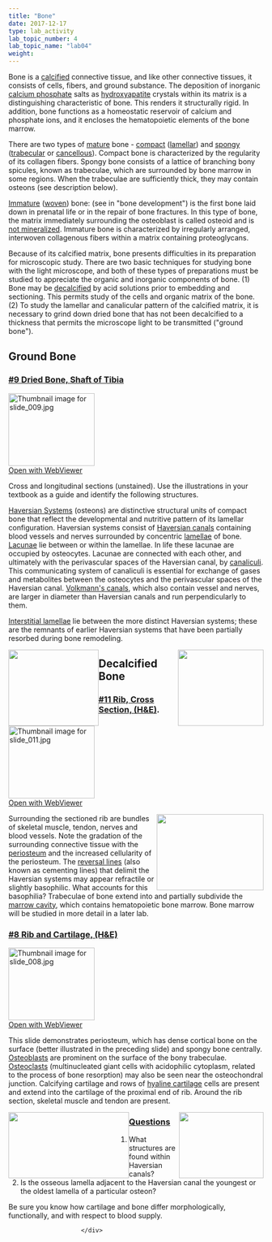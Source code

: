 ```yaml
---
title: "Bone"
date: 2017-12-17
type: lab_activity
lab_topic_number: 4
lab_topic_name: "lab04"
weight: 
---
```

<div class="entrybody">
						<p>Bone is a <u>calcified</u> connective tissue, and like other connective tissues, it consists of cells, fibers, and ground substance. The deposition of inorganic <u>calcium phosphate</u> salts as <u>hydroxyapatite</u> crystals within its matrix is a distinguishing characteristic of bone. This renders it structurally rigid. In addition, bone functions as a homeostatic reservoir of calcium and phosphate ions, and it encloses the hematopoietic elements of the bone marrow.</p>

<p>There are two types of <u>mature</u> bone - <u>compact</u> (<u>lamellar</u>) and <u>spongy</u> (<u>trabecular</u> or <u>cancellous</u>). Compact bone is characterized by the regularity of its collagen fibers.  Spongy bone consists of a lattice of branching bony spicules, known as trabeculae, which are surrounded by bone marrow in some regions. When the trabeculae are sufficiently thick, they may contain osteons (see description below).</p>

<p><u>Immature</u> (<u>woven</u>) bone: (see in "bone development") is the first bone laid down in prenatal life or in the repair of bone fractures. In this type of bone, the matrix immediately surrounding the osteoblast is called osteoid and is <u>not mineralized</u>. Immature bone is characterized by irregularly arranged, interwoven collagenous fibers within a matrix containing proteoglycans.</p>

<p>Because of its calcified matrix, bone presents difficulties in its preparation for microscopic study. There are two basic techniques for studying bone with the light microscope, and both of these types of preparations must be studied to appreciate the organic and inorganic components of bone. (1) Bone may be <u>decalcified</u> by acid solutions prior to embedding and sectioning. This permits study of the cells and organic matrix of the bone. (2) To study the lamellar and canalicular pattern of the calcified matrix, it is necessary to grind down dried bone that has not been decalcified to a thickness that permits the microscope light to be transmitted ("ground bone").</p>

<h2>Ground Bone</h2>

<h3><u>#9 Dried Bone, Shaft of Tibia</u></h3>

<div class="thumbnail"> <a href="http://virtualslides.cumc.columbia.edu/09.svs/view.apml?" target="_blank"><img alt="Thumbnail image for slide_009.jpg" src="http://histologylab.ccnmtl.columbia.edu/assets/images/slide_009-thumb-170x143-1416.jpg" width="170" height="143" class="mt-image-left"></a><br><a href="http://virtualslides.cumc.columbia.edu/09.svs/view.apml?" target="_blank">Open with WebViewer</a> </div>

<p>Cross and longitudinal sections (unstained). Use the illustrations in your textbook as a guide and identify the following structures.</p>

<p><u>Haversian Systems</u> (osteons) are distinctive structural units of compact bone that reflect the developmental and nutritive pattern of its lamellar configuration. Haversian systems consist of <u>Haversian canals</u> containing blood vessels and nerves surrounded by concentric <u>lamellae</u> of bone. <u>Lacunae</u> lie between or within the lamellae. In life these lacunae are occupied by osteocytes. Lacunae are connected with each other, and ultimately with the perivascular spaces of the Haversian canal, by <u>canaliculi</u>. This communicating system of canaliculi is essential for exchange of gases and metabolites between the osteocytes and the perivascular spaces of the Haversian canal. <u>Volkmann's canals</u>, which also contain vessel and nerves, are larger in diameter than Haversian canals and run perpendicularly to them.</p>

<p><u>Interstitial lamellae</u> lie between the more distinct Haversian systems; these are the remnants of earlier Haversian systems that have been partially resorbed during bone remodeling.</p>

<p><img src="http://histologylab.ccnmtl.columbia.edu/assets/images/9%20dried%20bone%20-%20A.jpg" style="width:178px; height:150px; float:left;"><img src="http://histologylab.ccnmtl.columbia.edu/assets/images/9%20dried%20bone%20-%20C.jpg" style="width:169px; height:150px; float:right;"></p>



<h2>Decalcified Bone</h2>

<h3><u>#11 Rib, Cross Section, (H&amp;E)</u>.</h3>

<div class="thumbnail"> <a href="http://virtualslides.cumc.columbia.edu/11.svs/view.apml?" target="_blank"><img alt="Thumbnail image for slide_011.jpg" src="http://histologylab.ccnmtl.columbia.edu/assets/images/slide_011-thumb-170x143-1419.jpg" width="170" height="143" class="mt-image-left"></a><br><a href="http://virtualslides.cumc.columbia.edu/11.svs/view.apml?" target="_blank">Open with WebViewer</a> </div>

<p><img src="http://histologylab.ccnmtl.columbia.edu/assets/images/11%20rib%2C%20cross%20section.jpg" style="width:211px; height:150px; float:right;">Surrounding the sectioned rib are bundles of skeletal muscle, tendon, nerves and blood vessels. Note the gradation of the surrounding connective tissue with the <u>periosteum</u> and the increased cellularity of the periosteum. The <u>reversal lines</u> (also known as cementing lines) that delimit the Haversian systems may appear refractile or slightly basophilic. What accounts for this basophilia? Trabeculae of bone extend into and partially subdivide the <u>marrow cavity</u>, which contains hematopoietic bone marrow. Bone marrow will be studied in more detail in a later lab.</p>

<h3><u>#8 Rib and Cartilage, (H&amp;E)</u></h3>

<div class="thumbnail"> <a href="http://virtualslides.cumc.columbia.edu/08.svs/view.apml?" target="_blank"><img alt="Thumbnail image for slide_008.jpg" src="http://histologylab.ccnmtl.columbia.edu/assets/images/slide_008-thumb-170x143-1413.jpg" width="170" height="143" class="mt-image-left"></a><br><a href="http://virtualslides.cumc.columbia.edu/08.svs/view.apml?" target="_blank">Open with WebViewer</a> </div>

<p>This slide demonstrates periosteum, which has dense cortical bone on the surface (better illustrated in the preceding slide) and spongy bone centrally. <u>Osteoblasts</u> are prominent on the surface of the bony trabeculae. <u>Osteoclasts</u> (multinucleated giant cells with acidophilic cytoplasm, related to the process of bone resorption) may also be seen near the osteochondral junction. Calcifying cartilage and rows of <u>hyaline cartilage</u> cells are present and extend into the cartilage of the proximal end of rib. Around the rib section, skeletal muscle and tendon are present.</p>

<p><img src="http://histologylab.ccnmtl.columbia.edu/assets/images/8%20rib%20and%20cartilage%20-%20osteoblasts.jpg" style="width:238px; height:130px; float:left;">
<img src="http://histologylab.ccnmtl.columbia.edu/assets/images/8%20rib%20and%20cartilage%20-%20osteoblasts.jpg" style="width:167px; height:130px; float:right;"></p>


<h3><u>Questions</u></h3>


<ol>
<li>What structures are found within Haversian canals?</li>
<li>Is the osseous lamella adjacent to the Haversian canal the youngest or the oldest lamella of a particular osteon?</li>
</ol>



<p>Be sure you know how cartilage and bone differ morphologically, functionally, and with respect to blood supply.</p>
						
						
						</div>